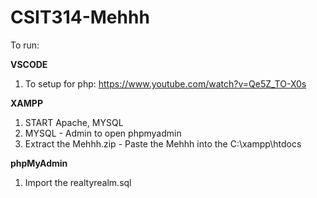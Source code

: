 # CSIT314-Mehhh

To run:

**VSCODE**
1. To setup for php: https://www.youtube.com/watch?v=Qe5Z_TO-X0s

**XAMPP**
1. START Apache, MYSQL
2. MYSQL - Admin to open phpmyadmin
3. Extract the Mehhh.zip - Paste the Mehhh into the C:\xampp\htdocs

**phpMyAdmin** 
1. Import the realtyrealm.sql

